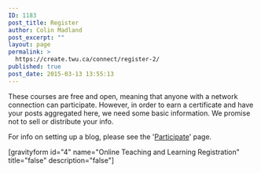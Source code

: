 ```yaml
---
ID: 1183
post_title: Register
author: Colin Madland
post_excerpt: ""
layout: page
permalink: >
  https://create.twu.ca/connect/register-2/
published: true
post_date: 2015-03-13 13:55:13
---
```

These courses are free and open, meaning that anyone with a network connection can participate. However, in order to earn a certificate and have your posts aggregated here, we need some basic information. We promise not to sell or distribute your info.

For info on setting up a blog, please see the '<a href="http://elearning.trubox.ca/participate/">Participate</a>' page.

[gravityform id="4" name="Online Teaching and Learning Registration" title="false" description="false"]

&nbsp;